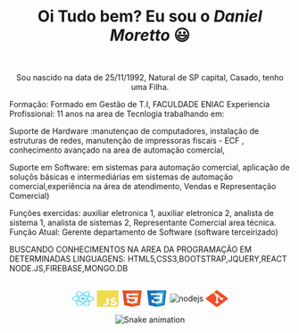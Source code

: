 <div>
  <h1 align="center">Oi Tudo bem? Eu sou o <i>Daniel Moretto</i></a> 😃️</h1>
  
  </a><br>
  <p align="center">Sou nascido na data de 25/11/1992, Natural de SP capital, Casado, tenho uma Filha.
  
   Formação: Formado em Gestão de T.I, FACULDADE ENIAC Experiencia Profissional: 11 anos na area de Tecnlogia trabalhando em:
   
   Suporte de Hardware :manutençao de computadores, instalação de estruturas de redes, manutenção de impressoras fiscais - ECF , conhecimento avançado na area de automação comercial,

   Suporte em Software: em sistemas para automação comercial, aplicação de soluçõs básicas e intermediárias em sistemas de automação comercial,experiência na área de atendimento, Vendas e Representação Comercial)

   Funções exercidas: auxiliar eletronica 1, auxiliar eletronica 2, analista de sistema 1, analista de sistemas 2, Representante Comercial area técnica. Função Atual: Gerente departamento de Software (software terceirizado)

   BUSCANDO CONHECIMENTOS NA AREA DA PROGRAMAÇÃO EM DETERMINADAS LINGUAGENS: HTML5,CSS3,BOOTSTRAP,JQUERY,REACT NODE.JS,FIREBASE,MONGO.DB</h2>
</div>


<div align="center" valign="top"><br>
  <img align="center" alt="React" height="30" width="40" src="https://raw.githubusercontent.com/devicons/devicon/master/icons/react/react-original.svg">
  <img align="center" alt="Js" height="30" width="40" src="https://raw.githubusercontent.com/devicons/devicon/master/icons/javascript/javascript-plain.svg">
  <img align="center" alt="HTML" height="30" width="40" src="https://raw.githubusercontent.com/devicons/devicon/master/icons/html5/html5-original.svg">
  <img align="center" alt="CSS" height="30" width="40" src="https://raw.githubusercontent.com/devicons/devicon/master/icons/css3/css3-original.svg">
  <img align="center" alt="nodejs" height="30" width="40" src="https://cdn.worldvectorlogo.com/logos/nodejs-icon.svg">
  <img align="center" alt="git" height="30" width="40" src="https://raw.githubusercontent.com/devicons/devicon/master/icons/git/git-original.svg">
  

  



<div align="center">
  
  ![Snake animation](https://github.com/danielbped/danielbped/blob/output/github-contribution-grid-snake.svg)
